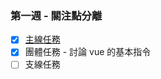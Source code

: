 ### 第一週 - 關注點分離
- [x] [主線任務](https://hackmd.io/@hexschool/HJDbvkFqU/%2FiMJpvRn3SwSTUjx9DlcXSQ)
- [x] 團體任務 - 討論 vue 的基本指令
- [ ] 支線任務
